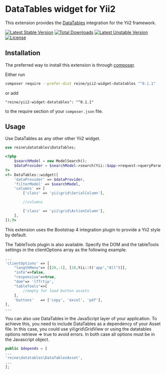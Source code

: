 DataTables widget for Yii2
===========================
This extension provides the [DataTables](https://github.com/DataTables/DataTables) integration for the Yii2 framework.

[![Latest Stable Version](https://poser.pugx.org/reine/yii2-widget-datatables/v/stable)](https://packagist.org/packages/reine/yii2-widget-datatables) [![Total Downloads](https://poser.pugx.org/reine/yii2-widget-datatables/downloads)](https://packagist.org/packages/reine/yii2-widget-datatables) [![Latest Unstable Version](https://poser.pugx.org/reine/yii2-widget-datatables/v/unstable)](https://packagist.org/packages/reine/yii2-widget-datatables) [![License](https://poser.pugx.org/reine/yii2-widget-datatables/license)](https://packagist.org/packages/reine/yii2-widget-datatables)

Installation
------------

The preferred way to install this extension is through [composer](http://getcomposer.org/download/).

Either run

```bash
composer require --prefer-dist reine/yii2-widget-datatables "^0.1.1"
```

or add

```
"reine/yii2-widget-datatables": "^0.1.1"
```

to the require section of your `composer.json` file.

Usage
-----
Use DataTables as any other other Yii2 widget.

```php
use reine\datatables\DataTables;
```

```php
<?php
    $searchModel = new ModelSearch();
    $dataProvider = $searchModel->search(Yii::$app->request->queryParams);
?>
<?= DataTables::widget([
    'dataProvider' => $dataProvider,
    'filterModel' => $searchModel,
    'columns' => [
        ['class' => 'yii\grid\SerialColumn'],

        //columns

        ['class' => 'yii\grid\ActionColumn'],
    ],
]);?>
```
This extension uses the Bootstrap 4 integration plugin to provide a Yii2 style by default.

The TableTools plugin is also available. Specify the DOM and the tableTools settings in the clientOptions array as the following example.

```php
...
'clientOptions' => [
    "lengthMenu"=> [[20,-1], [20,Yii::t('app',"All")]],
    "info"=>false,
    "responsive"=>true, 
    "dom"=> 'lfTrtip',
    "tableTools"=>[
        //empty for load button assets
    ],
    'buttons'   => ['copy', 'excel', 'pdf'],
],
...
```

You can also use DataTables in the JavaScript layer of your application. To achieve this, you need to include DataTables as a dependency of your Asset file. In this case, you could use yii\grid\GridView or using the datatables options retrieve => true to avoid errors. In both case all options must be in the Javascript object.

```php
public $depends = [
...
'reine\datatables\DataTablesAsset',
...
];
```
